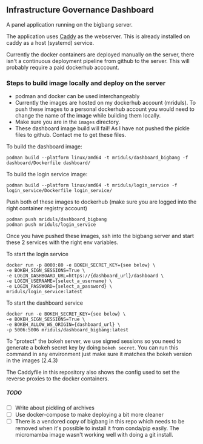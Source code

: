 ## Infrastructure Governance Dashboard

A panel application running on the bigbang server.

The application uses [Caddy](https://caddyserver.com/) as the webserver. This is already installed on caddy as a host (systemd) service.

Currently the docker containers are deployed manually on the server, there isn't a continuous deployment pipeline from github to the server.
This will probably require a paid dockerhub acccount.


### Steps to build image locally and deploy on the server

- podman and docker can be used interchangeably
- Currently the images are hosted on my dockerhub account (mriduls). To push these images to a personal dockerhub account you would need to change the name of the image while building them locally.
- Make sure you are in the `images` directory.
- These dashboard image build will fail! As I have not pushed the pickle files to github. Contact me to get these files.

To build the dashboard image:

```
podman build --platform linux/amd64 -t mriduls/dashboard_bigbang -f dashboard/Dockerfile dashboard/
```

To build the login service image:

```
podman build --platform linux/amd64 -t mriduls/login_service -f login_service/Dockerfile login_service/
```

Push both of these images to dockerhub (make sure you are logged into the right container registry account)

```
podman push mriduls/dashboard_bigbang
podman push mriduls/login_service
```

Once you have pushed these images, ssh into the bigbang server and start these 2 services with the right env variables.

To start the login service
```
docker run -p 8000:80 -e BOKEH_SECRET_KEY={see below} \
-e BOKEH_SIGN_SESSIONS=True \
-e LOGIN_DASHBOARD_URL=https://{dashboard_url}/dashboard \
-e LOGIN_USERNAME={select_a_username} \
-e LOGIN_PASSWORD={select_a_password} \
mriduls/login_service:latest
```

To start the dashboard service

```
docker run -e BOKEH_SECRET_KEY={see below} \
-e BOKEH_SIGN_SESSIONS=True \
-e BOKEH_ALLOW_WS_ORIGIN={dashboard_url} \
-p 5006:5006 mriduls/dashboard_bigbang:latest
```

To "protect" the bokeh server, we use signed sessions so you need to generate a bokeh secret key by doing `bokeh secret`. You can run this command in any environment just make sure it matches the bokeh version in the images (2.4.3)

The Caddyfile in this repository also shows the config used to set the reverse proxies to the docker containers.


##### TODO
- [ ] Write about pickling of archives
- [ ] Use docker-compose to make deploying a bit more cleaner
- [ ] There is a vendored copy of bigbang in this repo which needs to be removed when it's possible to install it from conda/pip easily. The micromamba image wasn't working well with doing a git install.
